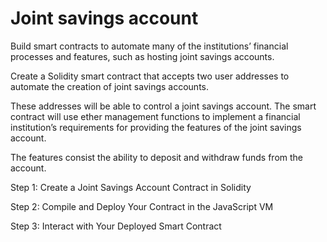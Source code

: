 # Joint savings account

Build smart contracts to automate many of the institutions’ financial processes and features, such as hosting joint savings accounts.

Create a Solidity smart contract that accepts two user addresses to automate the creation of joint savings accounts.

These addresses will be able to control a joint savings account. The smart contract will use ether management functions to implement a financial institution’s requirements for providing the features of the joint savings account. 

The features consist the ability to deposit and withdraw funds from the account.


Step 1: Create a Joint Savings Account Contract in Solidity

Step 2: Compile and Deploy Your Contract in the JavaScript VM

Step 3: Interact with Your Deployed Smart Contract

